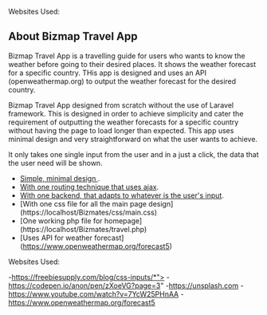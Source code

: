 <p align="center">
<p> Websites Used:
<a href="https://freebiesupply.com/blog/css-inputs/*"></a>
<a href="https://codepen.io/anon/pen/zXoeVG?page=3"></a>
<a href="https://unsplash.com"></a>
<a href="https://www.youtube.com/watch?v=7YcW25PHnAA"></a>
<a href="https://www.openweathermap.org/forecast5"></a>
</p>

## About Bizmap Travel App

Bizmap Travel App is a travelling guide for users who wants to know the weather before going to their desired places. It shows the weather forecast for a specific country. THis app is designed and uses an API (openweathermap.org) to output the weather forecast for the desired country. 

Bizmap Travel App designed from scratch without the use of Laravel framework. This is designed in order to achieve simplicity and cater the requirement of outputting the weather forecasts for a specific country without having the page to load longer than expected. This app uses minimal design and very straightforward on what the user wants to achieve. 

It only takes one single input from the user and in a just a click, the data that the user need will be shown.

- [Simple, minimal design ](https://freebiesupply.com/blog/css-inputs/*).
- [With one routing technique that uses ajax](https://localhost/Bizmates/includes/doFunction).
- [With one backend, that adapts to whatever is the user's input](https://localhost/Bizmates/includes/checkFunction).
- [With one css file for all the main page design] (https://localhost/Bizmates/css/main.css)
- [One working php file for homepage] (https://localhost/Bizmates/travel.php)
- [Uses API for weather forecast] (https://www.openweathermap.org/forecast5)

Websites Used:

-https://freebiesupply.com/blog/css-inputs/*">
-https://codepen.io/anon/pen/zXoeVG?page=3"
-https://unsplash.com
-https://www.youtube.com/watch?v=7YcW25PHnAA
-https://www.openweathermap.org/forecast5